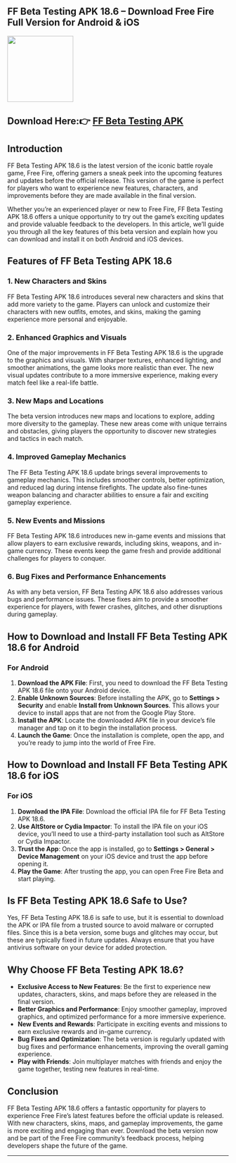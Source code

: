 ## FF Beta Testing APK 18.6 – Download Free Fire Full Version for Android & iOS

<img src="https://github.com/user-attachments/assets/aab139f5-2c12-4956-b9da-1a5b241e3df0" width="150" />

## Download Here:👉 [FF Beta Testing APK](https://apkbros.com/ff-beta-testing-apk/) 

## Introduction
FF Beta Testing APK 18.6 is the latest version of the iconic battle royale game, Free Fire, offering gamers a sneak peek into the upcoming features and updates before the official release. This version of the game is perfect for players who want to experience new features, characters, and improvements before they are made available in the final version.

Whether you’re an experienced player or new to Free Fire, FF Beta Testing APK 18.6 offers a unique opportunity to try out the game’s exciting updates and provide valuable feedback to the developers. In this article, we’ll guide you through all the key features of this beta version and explain how you can download and install it on both Android and iOS devices.

## Features of FF Beta Testing APK 18.6

### 1. **New Characters and Skins**
FF Beta Testing APK 18.6 introduces several new characters and skins that add more variety to the game. Players can unlock and customize their characters with new outfits, emotes, and skins, making the gaming experience more personal and enjoyable.

### 2. **Enhanced Graphics and Visuals**
One of the major improvements in FF Beta Testing APK 18.6 is the upgrade to the graphics and visuals. With sharper textures, enhanced lighting, and smoother animations, the game looks more realistic than ever. The new visual updates contribute to a more immersive experience, making every match feel like a real-life battle.

### 3. **New Maps and Locations**
The beta version introduces new maps and locations to explore, adding more diversity to the gameplay. These new areas come with unique terrains and obstacles, giving players the opportunity to discover new strategies and tactics in each match.

### 4. **Improved Gameplay Mechanics**
The FF Beta Testing APK 18.6 update brings several improvements to gameplay mechanics. This includes smoother controls, better optimization, and reduced lag during intense firefights. The update also fine-tunes weapon balancing and character abilities to ensure a fair and exciting gameplay experience.

### 5. **New Events and Missions**
FF Beta Testing APK 18.6 introduces new in-game events and missions that allow players to earn exclusive rewards, including skins, weapons, and in-game currency. These events keep the game fresh and provide additional challenges for players to conquer.

### 6. **Bug Fixes and Performance Enhancements**
As with any beta version, FF Beta Testing APK 18.6 also addresses various bugs and performance issues. These fixes aim to provide a smoother experience for players, with fewer crashes, glitches, and other disruptions during gameplay.

## How to Download and Install FF Beta Testing APK 18.6 for Android

### **For Android**
1. **Download the APK File**: First, you need to download the FF Beta Testing APK 18.6 file onto your Android device.
2. **Enable Unknown Sources**: Before installing the APK, go to **Settings > Security** and enable **Install from Unknown Sources**. This allows your device to install apps that are not from the Google Play Store.
3. **Install the APK**: Locate the downloaded APK file in your device’s file manager and tap on it to begin the installation process.
4. **Launch the Game**: Once the installation is complete, open the app, and you’re ready to jump into the world of Free Fire.

## How to Download and Install FF Beta Testing APK 18.6 for iOS

### **For iOS**
1. **Download the IPA File**: Download the official IPA file for FF Beta Testing APK 18.6.
2. **Use AltStore or Cydia Impactor**: To install the IPA file on your iOS device, you’ll need to use a third-party installation tool such as AltStore or Cydia Impactor.
3. **Trust the App**: Once the app is installed, go to **Settings > General > Device Management** on your iOS device and trust the app before opening it.
4. **Play the Game**: After trusting the app, you can open Free Fire Beta and start playing.

## Is FF Beta Testing APK 18.6 Safe to Use?

Yes, FF Beta Testing APK 18.6 is safe to use, but it is essential to download the APK or IPA file from a trusted source to avoid malware or corrupted files. Since this is a beta version, some bugs and glitches may occur, but these are typically fixed in future updates. Always ensure that you have antivirus software on your device for added protection.

## Why Choose FF Beta Testing APK 18.6?

- **Exclusive Access to New Features**: Be the first to experience new updates, characters, skins, and maps before they are released in the final version.
- **Better Graphics and Performance**: Enjoy smoother gameplay, improved graphics, and optimized performance for a more immersive experience.
- **New Events and Rewards**: Participate in exciting events and missions to earn exclusive rewards and in-game currency.
- **Bug Fixes and Optimization**: The beta version is regularly updated with bug fixes and performance enhancements, improving the overall gaming experience.
- **Play with Friends**: Join multiplayer matches with friends and enjoy the game together, testing new features in real-time.

## Conclusion

FF Beta Testing APK 18.6 offers a fantastic opportunity for players to experience Free Fire’s latest features before the official update is released. With new characters, skins, maps, and gameplay improvements, the game is more exciting and engaging than ever. Download the beta version now and be part of the Free Fire community’s feedback process, helping developers shape the future of the game.

---

